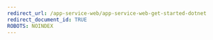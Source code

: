 ```yaml
---
redirect_url: /app-service-web/app-service-web-get-started-dotnet
redirect_document_id: TRUE 
ROBOTS: NOINDEX
---
```


